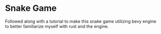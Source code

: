 # Snake Game
Followed along with a tutorial to make this snake game utilizing bevy engine to better familiarize myself with rust and the engine.
